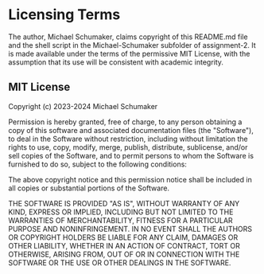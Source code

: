 












# Licensing Terms

The author, Michael Schumaker, claims copyright of this README.md file and the shell script in the Michael-Schumaker subfolder of assignment-2. It is made available under the terms of the permissive MIT License, with the assumption that its use will be consistent with academic integrity.

## MIT License

Copyright (c) 2023-2024 Michael Schumaker

Permission is hereby granted, free of charge, to any person obtaining a copy of this software and associated documentation files (the "Software"), to deal in the Software without restriction, including without limitation the rights to use, copy, modify, merge, publish, distribute, sublicense, and/or sell copies of the Software, and to permit persons to whom the Software is furnished to do so, subject to the following conditions:

The above copyright notice and this permission notice shall be included in all copies or substantial portions of the Software.

THE SOFTWARE IS PROVIDED "AS IS", WITHOUT WARRANTY OF ANY KIND, EXPRESS OR IMPLIED, INCLUDING BUT NOT LIMITED TO THE WARRANTIES OF MERCHANTABILITY, FITNESS FOR A PARTICULAR PURPOSE AND NONINFRINGEMENT. IN NO EVENT SHALL THE AUTHORS OR COPYRIGHT HOLDERS BE LIABLE FOR ANY CLAIM, DAMAGES OR OTHER LIABILITY, WHETHER IN AN ACTION OF CONTRACT, TORT OR OTHERWISE, ARISING FROM, OUT OF OR IN CONNECTION WITH THE SOFTWARE OR THE USE OR OTHER DEALINGS IN THE SOFTWARE.